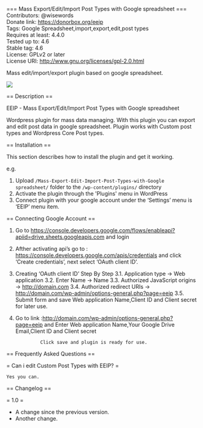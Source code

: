 === Mass Export/Edit/Import Post Types with Google spreadsheet ===<br>
Contributors: @wisewords<br>
Donate link: https://donorbox.org/eeip<br>
Tags: Google Spreadsheet,import,export,edit,post types<br>
Requires at least: 4.4.0<br>
Tested up to: 4.6<br>
Stable tag: 4.6<br>
License: GPLv2 or later<br>
License URI: http://www.gnu.org/licenses/gpl-2.0.html<br>

Mass edit/import/export plugin based on google spreadsheet.<br>

<img src="https://s30.postimg.org/mqefdja01/Screen_Shot_2016_12_12_at_23_13_31.png" />

== Description ==

EEIP - Mass Export/Edit/Import Post Types with Google spreadsheet

Wordpress plugin for mass data managing.
With this plugin you can export and edit post data in google spreadsheet.
Plugin works with Custom post types and Wordpress Core Post types.

== Installation ==

This section describes how to install the plugin and get it working.

e.g.

1. Upload `/Mass-Export-Edit-Import-Post-Types-with-Google spreadsheet/` folder to the `/wp-content/plugins/` directory
2. Activate the plugin through the 'Plugins' menu in WordPress
3. Connect plugin with your google account under the ‘Settings’ menu is ‘EEIP’ menu item.

== Connecting Google Account == 

1. Go to https://console.developers.google.com/flows/enableapi?apiid=drive,sheets.googleapis.com and login
2. Afther activating api’s go to : https://console.developers.google.com/apis/credentials and click ‘Create credentials’, next select ‘OAuth client ID’.
3. Creating ‘OAuth client ID’ Step By Step
3.1. Application type -> Web application
3.2. Enter Name -> Name
3.3. Authorized JavaScript origins -> http://domain.com
3.4. Authorized redirect URIs -> http://domain.com/wp-admin/options-general.php?page=eeip
3.5. Submit form and save Web application Name,Client ID and Client secret for later use.
4. Go to link :http://domain.com/wp-admin/options-general.php?page=eeip
		 and Enter Web application Name,Your Google Drive Email,Client ID and Client secret 

				Click save and plugin is ready for use.

== Frequently Asked Questions ==

= Can i edit Custom Post Types with EEIP? =

	Yes you can.


== Changelog ==

= 1.0 =
* A change since the previous version.
* Another change.



